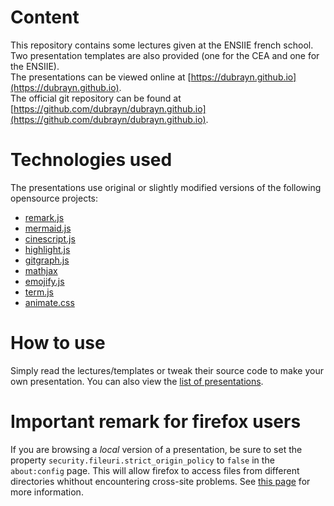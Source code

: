 # Content

This repository contains some lectures given at the ENSIIE french school.  
Two presentation templates are also provided (one for the CEA and one for the ENSIIE).  
The presentations can be viewed online at [https://dubrayn.github.io](https://dubrayn.github.io).  
The official git repository can be found at [https://github.com/dubrayn/dubrayn.github.io](https://github.com/dubrayn/dubrayn.github.io).

# Technologies used

The presentations use original or slightly modified versions of the following opensource projects:

* [remark.js](https://remarkjs.com)
* [mermaid.js](https://mermaidjs.github.io)
* [cinescript.js](https://github.com/arnehilmann/cinescript)
* [highlight.js](https://highlightjs.org)
* [gitgraph.js](http://gitgraphjs.com)
* [mathjax](https://mathjax.org)
* [emojify.js](https://github.com/emojione/emojify.js)
* [term.js](https://github.com/chjj/term.js)
* [animate.css](https://daneden.github.io/animate.css)

# How to use

Simply read the lectures/templates or tweak their source code to make your own presentation.
You can also view the [list of presentations](https://dubrayn.github.io/toc/index.html).

# Important remark for firefox users

If you are browsing a *local* version of a presentation, be sure to set the property
`security.fileuri.strict_origin_policy` to `false` in the `about:config` page. This will allow
firefox to access files from different directories whithout encountering cross-site problems.
See [this page](https://developer.mozilla.org/en-US/docs/Same-origin_policy_for_file:_URIs)
for more information.




